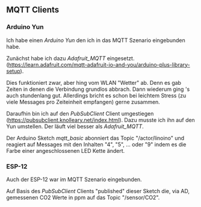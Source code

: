 ## MQTT Clients

### Arduino Yun

Ich  habe einen *Arduino Yun* den ich in das MQTT Szenario eingebunden habe.

Zunächst habe ich dazu *Adafruit_MQTT* eingesetzt.
(https://learn.adafruit.com/mqtt-adafruit-io-and-you/arduino-plus-library-setup).

Dies funktioniert zwar, aber hing vom WLAN "Wetter" ab. Denn es gab Zeiten
in denen die Verbindung grundlos abbrach. Dann wiederum ging 's auch
stundenlang gut. Allerdings bricht es schon bei leichtem Stress (zu viele Messages pro Zeiteinheit empfangen) gerne zusammen.

Daraufhin bin ich auf den *PubSubClient* Client umgestiegen (https://pubsubclient.knolleary.net/index.html).
Dazu musste ich ihn auf den Yun umstellen. Der läuft viel besser als *Adafruit_MQTT*.

Der Arduino Sketch *mqtt_basic* abonniert das Topic "/actor/linoino" und reagiert auf Messages mit den Inhalten "4", "5", ... oder "9" indem es die Farbe einer angeschlossenen LED Kette ändert.

### ESP-12

Auch der ESP-12 war im MQTT Szenario eingebunden.

Auf Basis des *PubSubClient* Clients "published" dieser Sketch die, via AD, gemessenen CO2 Werte in ppm auf das Topic "/sensor/CO2".
